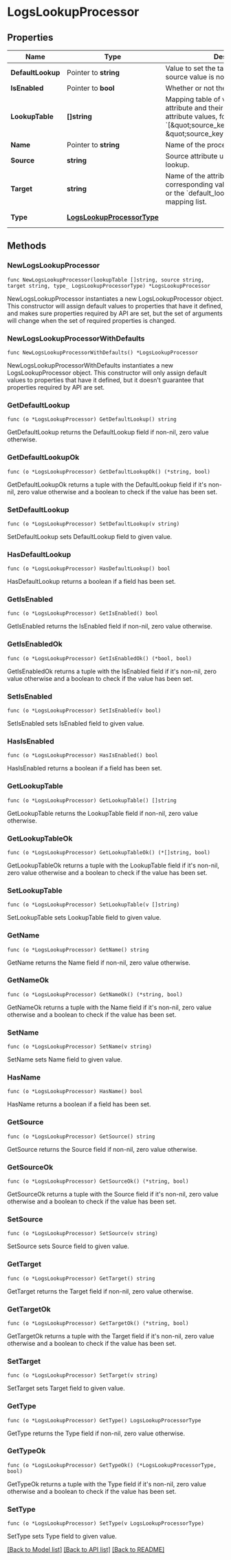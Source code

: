 # LogsLookupProcessor

## Properties

| Name              | Type                                                      | Description                                                                                                                                                                                                | Notes                                                 |
| ----------------- | --------------------------------------------------------- | ---------------------------------------------------------------------------------------------------------------------------------------------------------------------------------------------------------- | ----------------------------------------------------- |
| **DefaultLookup** | Pointer to **string**                                     | Value to set the target attribute if the source value is not found in the list.                                                                                                                            | [optional]                                            |
| **IsEnabled**     | Pointer to **bool**                                       | Whether or not the processor is enabled.                                                                                                                                                                   | [optional] [default to false]                         |
| **LookupTable**   | **[]string**                                              | Mapping table of values for the source attribute and their associated target attribute values, formatted as &#x60;[\&quot;source_key1,target_value1\&quot;, \&quot;source_key2,target_value2\&quot;]&#x60; |
| **Name**          | Pointer to **string**                                     | Name of the processor.                                                                                                                                                                                     | [optional]                                            |
| **Source**        | **string**                                                | Source attribute used to perform the lookup.                                                                                                                                                               |
| **Target**        | **string**                                                | Name of the attribute that contains the corresponding value in the mapping list or the &#x60;default_lookup&#x60; if not found in the mapping list.                                                        |
| **Type**          | [**LogsLookupProcessorType**](LogsLookupProcessorType.md) |                                                                                                                                                                                                            | [default to LOGSLOOKUPPROCESSORTYPE_LOOKUP_PROCESSOR] |

## Methods

### NewLogsLookupProcessor

`func NewLogsLookupProcessor(lookupTable []string, source string, target string, type_ LogsLookupProcessorType) *LogsLookupProcessor`

NewLogsLookupProcessor instantiates a new LogsLookupProcessor object.
This constructor will assign default values to properties that have it defined,
and makes sure properties required by API are set, but the set of arguments
will change when the set of required properties is changed.

### NewLogsLookupProcessorWithDefaults

`func NewLogsLookupProcessorWithDefaults() *LogsLookupProcessor`

NewLogsLookupProcessorWithDefaults instantiates a new LogsLookupProcessor object.
This constructor will only assign default values to properties that have it defined,
but it doesn't guarantee that properties required by API are set.

### GetDefaultLookup

`func (o *LogsLookupProcessor) GetDefaultLookup() string`

GetDefaultLookup returns the DefaultLookup field if non-nil, zero value otherwise.

### GetDefaultLookupOk

`func (o *LogsLookupProcessor) GetDefaultLookupOk() (*string, bool)`

GetDefaultLookupOk returns a tuple with the DefaultLookup field if it's non-nil, zero value otherwise
and a boolean to check if the value has been set.

### SetDefaultLookup

`func (o *LogsLookupProcessor) SetDefaultLookup(v string)`

SetDefaultLookup sets DefaultLookup field to given value.

### HasDefaultLookup

`func (o *LogsLookupProcessor) HasDefaultLookup() bool`

HasDefaultLookup returns a boolean if a field has been set.

### GetIsEnabled

`func (o *LogsLookupProcessor) GetIsEnabled() bool`

GetIsEnabled returns the IsEnabled field if non-nil, zero value otherwise.

### GetIsEnabledOk

`func (o *LogsLookupProcessor) GetIsEnabledOk() (*bool, bool)`

GetIsEnabledOk returns a tuple with the IsEnabled field if it's non-nil, zero value otherwise
and a boolean to check if the value has been set.

### SetIsEnabled

`func (o *LogsLookupProcessor) SetIsEnabled(v bool)`

SetIsEnabled sets IsEnabled field to given value.

### HasIsEnabled

`func (o *LogsLookupProcessor) HasIsEnabled() bool`

HasIsEnabled returns a boolean if a field has been set.

### GetLookupTable

`func (o *LogsLookupProcessor) GetLookupTable() []string`

GetLookupTable returns the LookupTable field if non-nil, zero value otherwise.

### GetLookupTableOk

`func (o *LogsLookupProcessor) GetLookupTableOk() (*[]string, bool)`

GetLookupTableOk returns a tuple with the LookupTable field if it's non-nil, zero value otherwise
and a boolean to check if the value has been set.

### SetLookupTable

`func (o *LogsLookupProcessor) SetLookupTable(v []string)`

SetLookupTable sets LookupTable field to given value.

### GetName

`func (o *LogsLookupProcessor) GetName() string`

GetName returns the Name field if non-nil, zero value otherwise.

### GetNameOk

`func (o *LogsLookupProcessor) GetNameOk() (*string, bool)`

GetNameOk returns a tuple with the Name field if it's non-nil, zero value otherwise
and a boolean to check if the value has been set.

### SetName

`func (o *LogsLookupProcessor) SetName(v string)`

SetName sets Name field to given value.

### HasName

`func (o *LogsLookupProcessor) HasName() bool`

HasName returns a boolean if a field has been set.

### GetSource

`func (o *LogsLookupProcessor) GetSource() string`

GetSource returns the Source field if non-nil, zero value otherwise.

### GetSourceOk

`func (o *LogsLookupProcessor) GetSourceOk() (*string, bool)`

GetSourceOk returns a tuple with the Source field if it's non-nil, zero value otherwise
and a boolean to check if the value has been set.

### SetSource

`func (o *LogsLookupProcessor) SetSource(v string)`

SetSource sets Source field to given value.

### GetTarget

`func (o *LogsLookupProcessor) GetTarget() string`

GetTarget returns the Target field if non-nil, zero value otherwise.

### GetTargetOk

`func (o *LogsLookupProcessor) GetTargetOk() (*string, bool)`

GetTargetOk returns a tuple with the Target field if it's non-nil, zero value otherwise
and a boolean to check if the value has been set.

### SetTarget

`func (o *LogsLookupProcessor) SetTarget(v string)`

SetTarget sets Target field to given value.

### GetType

`func (o *LogsLookupProcessor) GetType() LogsLookupProcessorType`

GetType returns the Type field if non-nil, zero value otherwise.

### GetTypeOk

`func (o *LogsLookupProcessor) GetTypeOk() (*LogsLookupProcessorType, bool)`

GetTypeOk returns a tuple with the Type field if it's non-nil, zero value otherwise
and a boolean to check if the value has been set.

### SetType

`func (o *LogsLookupProcessor) SetType(v LogsLookupProcessorType)`

SetType sets Type field to given value.

[[Back to Model list]](../README.md#documentation-for-models) [[Back to API list]](../README.md#documentation-for-api-endpoints) [[Back to README]](../README.md)
